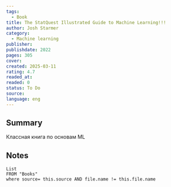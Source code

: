 ```yaml
---
tags:
  - Book
title: The StatQuest Illustrated Guide to Machine Learning!!!
author: Josh Starmer
category:
  - Machine learning
publisher: 
publishdate: 2022
pages: 305
cover: 
created: 2025-03-11
rating: 4.7
readed_at: 
readed: 0
status: To Do
source: 
language: eng
---
```

## Summary

Классная книга по основам ML
## Notes
```dataview
List 
FROM "Books"
where source= this.source AND file.name != this.file.name
```